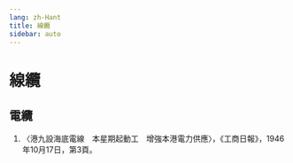 ```yaml
---
lang: zh-Hant
title: 線纜
sidebar: auto
---
```


# 線纜
## 電纜
1. 〈港九設海底電線　本星期起動工　增強本港電力供應〉，《工商日報》，1946年10月17日，第3頁。
